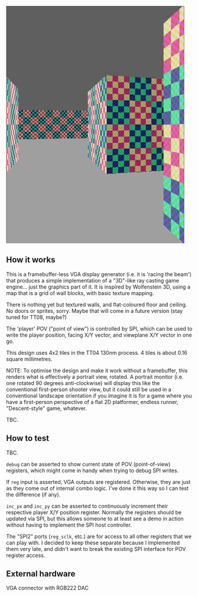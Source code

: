 <!---

This file is used to generate your project datasheet. Please fill in the information below and delete any unused
sections.

You can also include images in this folder and reference them in the markdown. Each image must be less than
512 kb in size, and the combined size of all images must be less than 1 MB.
-->

![Rendered image of a raybox-zero 3D world view](./raybox-zero.png)

## How it works

This is a framebuffer-less VGA display generator (i.e. it is 'racing the beam') that produces a simple
implementation of a "3D"-like ray casting game engine... just the graphics part of it.
It is inspired by Wolfenstein 3D, using a map that is a grid of wall blocks, with basic texture mapping.

There is nothing yet but textured walls, and flat-coloured floor and ceiling. No doors or sprites, sorry.
Maybe that will come in a future version (stay tuned for TT08, maybe?)

The 'player' POV ("point of view") is controlled by SPI, which can be used to write the player position,
facing X/Y vector, and viewplane X/Y vector in one go.

This design uses 4x2 tiles in the TT04 130nm process. 4 tiles is about 0.16 square millimetres.

NOTE: To optimise the design and make it work without a framebuffer, this renders what is effectively a
portrait view, rotated. A portrait monitor (i.e. one rotated 90 degrees anti-clockwise) will display this
like the conventional first-person shooter view, but it could still be used in a conventional landscape
orientation if you imagine it is for a game where you have a first-person perspective of a flat 2D
platformer, endless runner, "Descent-style" game, whatever.

TBC.


## How to test

TBC.

`debug` can be asserted to show current state of POV (point-of-view) registers, which might come in handy
when trying to debug SPI writes.

If `reg` input is asserted, VGA outputs are registered. Otherwise, they are just as they come out of internal combo logic.
I've done it this way so I can test the difference (if any).

`inc_px` and `inc_py` can be asserted to continuously increment their respective player X/Y position register.
Normally the registers should be updated via SPI, but this allows someone to at least see a demo in action
without having to implement the SPI host controller.

The "SPI2" ports (`reg_sclk`, etc.) are for access to all other registers that we can play with.
I decided to keep these separate because I implemented them very late, and didn't want to break the
existing SPI interface for POV register access.


## External hardware

VGA connector with RGB222 DAC
